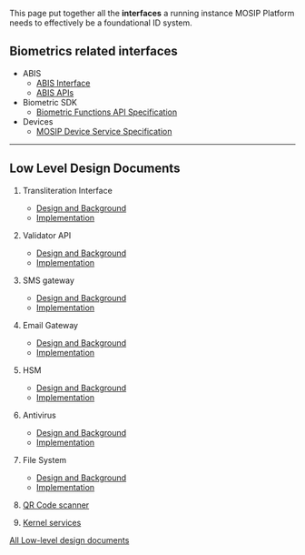 This page put together all the **interfaces** a running instance MOSIP Platform needs to effectively be a foundational ID system.

## Biometrics related interfaces

* ABIS
    * [ABIS Interface](Automated-Biometric-Identification-System-(ABIS)-Interface)
    * [ABIS APIs](ABIS-APIs)
* Biometric SDK
    * [Biometric Functions API Specification](Biometric-Functions-API-Specification)
* Devices 
    * [MOSIP Device Service Specification](MOSIP-Device-Service-Specification)

---
## Low Level Design Documents

1. Transliteration Interface
    * [Design and Background](/mosip/mosip-platform/tree/master/design/kernel/kernel-transliteration.md
)
    * [Implementation](/mosip/mosip-platform/tree/master/kernel/kernel-transliteration-icu4j
)
2. Validator API
    * [Design and Background](/mosip/mosip-platform/tree/master/design/kernel-idobjectvalidator.md)
    * [Implementation](/mosip/mosip-platform/tree/master/kernel/kernel-idobjectvalidator)

3. SMS gateway

    * [Design and Background](/mosip/mosip-platform/tree/master/design/kernel-smsnotification.md)
    * [Implementation](/mosip/mosip-platform/tree/master/kernel/kernel-smsnotification-service)

4. Email Gateway

    * [Design and Background](/mosip/mosip-platform/tree/master/design/kernel-emailnotification.md)
    * [Implementation](/mosip/mosip-platform/tree/master/kernel/kernel-emailnotification-service)


5. HSM

    * [Design and Background](/mosip/mosip-platform/tree/master/design/kernel-keymanager-softhsm.md)
    * [Implementation](/mosip/mosip-platform/tree/master/kernel/kernel-keymanager-softhsm)
6. Antivirus

    * [Design and Background](/mosip/mosip-platform/blob/master/docs/design/kernel/kernel-virusscanner.md)
    * [Implementation](/mosip/mosip-platform/tree/master/kernel/kernel-virusscanner-clamav)
7. File System 
    * [Design and Background](/mosip/mosip-platform/tree/master/kernel/kernel-fsadapter-ceph)
    * [Implementation](/mosip/mosip-platform/tree/master/kernel/kernel-fsadapter-hdfs)
8. [QR Code scanner](/mosip/mosip-docs/wiki/Pre-Registration-Services#generate-qr-code-service-public)

9. [Kernel services](Kernel-APIs)

[All Low-level design documents](/mosip/mosip-platform/tree/master/docs/design)
